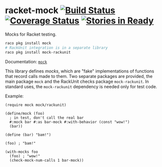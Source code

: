 # racket-mock [![Build Status](https://travis-ci.org/jackfirth/racket-mock.svg)](https://travis-ci.org/jackfirth/racket-mock) [![Coverage Status](https://coveralls.io/repos/jackfirth/racket-mock/badge.svg?branch=master&service=github)](https://coveralls.io/github/jackfirth/racket-mock?branch=master) [![Stories in Ready](https://badge.waffle.io/jackfirth/racket-mock.png?label=ready&title=Ready)](https://waffle.io/jackfirth/racket-mock)
Mocks for Racket testing.

```bash
raco pkg install mock
# RackUnit integration is in a separate library
raco pkg install mock-rackunit
```

Documentation: [`mock`](http://pkg-build.racket-lang.org/doc/mock/index.html)

This library defines *mocks*, which are "fake" implementations of functions that record calls made to them.
Two separate packages are provided, the main package `mock` and the RackUnit checks package `mock-rackunit`.
In standard uses, the `mock-rackunit` dependency is needed only for test code.

Example:

```racket
(require mock mock/rackunit)

(define/mock (foo)
  ; in test, don't call the real bar
  #:mock bar #:as bar-mock #:with-behavior (const "wow!")
  (bar))

(define (bar) "bam!")

(foo) ; "bam!"

(with-mocks foo
  (foo) ; "wow!"
  (check-mock-num-calls 1 bar-mock))
```
